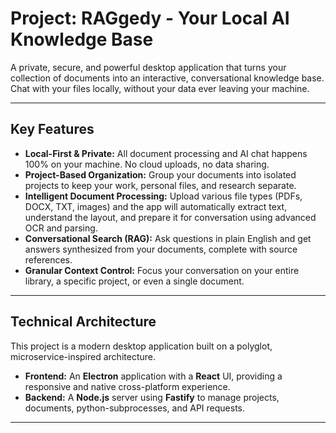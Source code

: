 # Project: RAGgedy - Your Local AI Knowledge Base

A private, secure, and powerful desktop application that turns your collection of documents into an interactive, conversational knowledge base. Chat with your files locally, without your data ever leaving your machine.

---

## Key Features

- **Local-First & Private:** All document processing and AI chat happens 100% on your machine. No cloud uploads, no data sharing.
- **Project-Based Organization:** Group your documents into isolated projects to keep your work, personal files, and research separate.
- **Intelligent Document Processing:** Upload various file types (PDFs, DOCX, TXT, images) and the app will automatically extract text, understand the layout, and prepare it for conversation using advanced OCR and parsing.
- **Conversational Search (RAG):** Ask questions in plain English and get answers synthesized from your documents, complete with source references.
- **Granular Context Control:** Focus your conversation on your entire library, a specific project, or even a single document.

---

## Technical Architecture

This project is a modern desktop application built on a polyglot, microservice-inspired architecture.

- **Frontend:** An **Electron** application with a **React** UI, providing a responsive and native cross-platform experience.
- **Backend:** A **Node.js** server using **Fastify** to manage projects, documents, python-subprocesses, and API requests.

--- 
